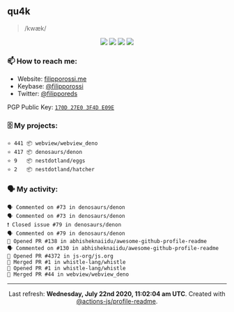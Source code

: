 ## qu4k

> /kwæk/

<p align="center">
  <img src="https://img.shields.io/badge/last%20major%20release-aug.%202000-important" />
  <img src="https://img.shields.io/badge/unminified%20size-6%20feet%206%20inches-informational" />
  <img src="https://img.shields.io/badge/vulnerabilities-high-critical" />
  <img src="https://img.shields.io/badge/code%20quality-A%20for%20effort-success" />
</p>

### 📫 How to reach me:

- Website: [filipporossi.me](https://filipporossi.me/)
- Keybase: [@filipporossi](https://keybase.io/filipporossi)
- Twitter: [@filipporeds](https://keybase.io/filipporeds)

PGP Public Key: [`170D 27E0 3F4D E09E`](https://keybase.io/filipporossi/pgp_keys.asc)

### 🗄 My projects:

```
⭐️ 441 📦 webview/webview_deno
⭐️ 417 📦 denosaurs/denon
⭐️ 9   📦 nestdotland/eggs
⭐️ 2   📦 nestdotland/hatcher
```

### 🗣 My activity:

```
🗣 Commented on #73 in denosaurs/denon
🗣 Commented on #73 in denosaurs/denon
❗️ Closed issue #79 in denosaurs/denon
🗣 Commented on #79 in denosaurs/denon
💪 Opened PR #138 in abhisheknaiidu/awesome-github-profile-readme
🗣 Commented on #130 in abhisheknaiidu/awesome-github-profile-readme
💪 Opened PR #4372 in js-org/js.org
🎉 Merged PR #1 in whistle-lang/whistle
💪 Opened PR #1 in whistle-lang/whistle
🎉 Merged PR #44 in webview/webview_deno
```

------------
<p align="center">Last refresh: <b>Wednesday, July 22nd 2020, 11:02:04 am UTC</b>. Created with <a href=https://github.com/marketplace/actions/profile-readme>@actions-js/profile-readme</a>.</p>